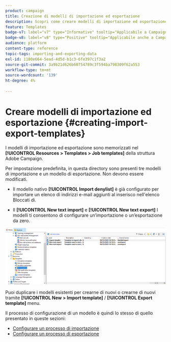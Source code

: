 ```yaml
---
product: campaign
title: Creazione di modelli di importazione ed esportazione
description: Scopri come creare modelli di importazione ed esportazione in Campaign
feature: Templates
badge-v7: label="v7" type="Informative" tooltip="Applicabile a Campaign Classic v7"
badge-v8: label="v8" type="Positive" tooltip="Applicabile anche a Campaign v8"
audience: platform
content-type: reference
topic-tags: importing-and-exporting-data
exl-id: 1180e664-5ead-4d5d-b1c3-6fe397c1f3a2
source-git-commit: 3a9b21d626b60754789c3f594ba798309f62a553
workflow-type: tm+mt
source-wordcount: '139'
ht-degree: 4%

---
```


# Creare modelli di importazione ed esportazione {#creating-import-export-templates}



I modelli di importazione ed esportazione sono memorizzati nel **[!UICONTROL Resources > Templates > Job templates]** della struttura Adobe Campaign.

Per impostazione predefinita, in questa directory sono presenti tre modelli di importazione e un modello di esportazione. Non devono essere modificati.

* Il modello nativo **[!UICONTROL Import denylist]** è già configurato per importare un elenco di indirizzi e-mail aggiunti al inserisco nell&#39;elenco Bloccati di.

* Il **[!UICONTROL New text import]** e **[!UICONTROL New text export]** I modelli ti consentono di configurare un’importazione o un’esportazione da zero.

![](assets/s_ncs_user_export_wizard_template_create.png)

Puoi duplicare i modelli esistenti per crearne di nuovi o crearne di nuovi tramite **[!UICONTROL New > Import template]** / **[!UICONTROL Export template]** menu.

Il processo di configurazione di un modello è quindi lo stesso di quello presentato in queste sezioni:

* [Configurare un processo di importazione](../../platform/using/executing-import-jobs.md)
* [Configurare un processo di esportazione](../../platform/using/executing-export-jobs.md)
